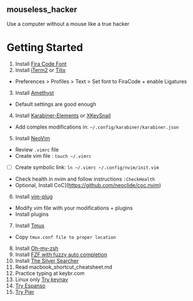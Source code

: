 ## mouseless_hacker
Use a computer without a mouse like a true hacker

# Getting Started
1. Install [Fira Code Font](https://github.com/tonsky/FiraCode)
2. Install [iTerm2](https://iterm2.com/) or [Tilix](https://gnunn1.github.io/tilix-web/)
- Preferences > Profiles > Text > Set font to FiraCode + enable Ligatures
3. Install [Amethyst](https://github.com/ianyh/Amethyst)
- Default settings are good enough
4. Install [Karabiner-Elements](https://karabiner-elements.pqrs.org/) or [XKeySnail](https://github.com/mooz/xkeysnail)
- Add complex modifications in: ``~/.config/karabiner/karabiner.json``
5. Install [NeoVim](https://neovim.io/)
- Review ``.vimrc`` file
- Create vim file : ``touch ~/.vimrc``
- [ ] Create symbolic link: ``ln ~/.vimrc ~/.config/nvim/init.vim``
- Check health in nvim and follow instructions `:CheckHealth`
- Optional, Install CoC](https://github.com/neoclide/coc.nvim)
6. Install [vim-plug](https://github.com/junegunn/vim-plug)
- Modify vim file with your modifications + plugins
- Install plugins
7. Install [Tmux](https://github.com/tmux/tmux/wiki)
- Copy ``tmux.conf file to proper location``
8. Install [Oh-my-zsh](https://ohmyz.sh/)
8. Install [FZF with fuzzy auto completion](https://github.com/junegunn/fzf)
8. Install [The Silver Searcher](https://github.com/ggreer/the_silver_searcher)
9. Read macbook_shortcut_cheatsheet.md
10. Practice typing at keybr.com
11. Linux only [Try keynav](https://github.com/jordansissel/keynav/)
12. [Try Espanso](https://espanso.org/)
13. [Try Pier](https://github.com/pier-cli/pier)

